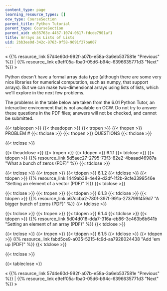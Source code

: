 ```yaml
---
content_type: page
learning_resource_types: []
ocw_type: CourseSection
parent_title: Python Tutorial
parent_type: CourseSection
parent_uid: eb35763e-4457-1074-0617-fdcde7901af1
title: Arrays as Lists of Lists
uid: 2bb3ee0d-342c-8763-0f58-9691f27ba007
---
```


« {{% resource_link 57d4e60d-992f-a07b-e58a-3a6eb537581e "Previous" %}} | {{% resource_link e9eff05a-fba0-05d6-b94c-6396635771d3 "Next" %}} »

Python doesn't have a formal array data type (although there are some very nice libraries for numerical computation, such as numpy, that support arrays). But we can make two-dimensional arrays using lists of lists, which we'll explore in the next few problems.

The problems in the table below are taken from the 6.01 Python Tutor, an interactive environment that is not available on OCW. Do not try to answer these questions in the PDF files; answers will not be checked, and cannot be submitted.

{{< tableopen >}}
{{< theadopen >}}
{{< tropen >}}
{{< thopen >}}
PROBLEM #
{{< thclose >}}
{{< thopen >}}
QUESTIONS
{{< thclose >}}

{{< trclose >}}

{{< theadclose >}}
{{< tropen >}}
{{< tdopen >}}
6.1.1
{{< tdclose >}}
{{< tdopen >}}
{{% resource_link 5d5aec27-2795-73f3-82e2-4baaad46987a "What a bunch of zeros (PDF)" %}}
{{< tdclose >}}

{{< trclose >}}
{{< tropen >}}
{{< tdopen >}}
6.1.2
{{< tdclose >}}
{{< tdopen >}}
{{% resource_link 1449ab38-4e49-d2df-1f2b-9cfe3399546e "Setting an element of a vector (PDF)" %}}
{{< tdclose >}}

{{< trclose >}}
{{< tropen >}}
{{< tdopen >}}
6.1.3
{{< tdclose >}}
{{< tdopen >}}
{{% resource_link a67ccba2-780f-397f-991a-273799f459d7 "A bigger bunch of zeros (PDF)" %}}
{{< tdclose >}}

{{< trclose >}}
{{< tropen >}}
{{< tdopen >}}
6.1.4
{{< tdclose >}}
{{< tdopen >}}
{{% resource_link 5d04d018-dda7-316a-eb86-3c463b6b641b "Setting an element of an array (PDF)" %}}
{{< tdclose >}}

{{< trclose >}}
{{< tropen >}}
{{< tdopen >}}
6.1.5
{{< tdclose >}}
{{< tdopen >}}
{{% resource_link fabd5ce9-a035-5215-fc9d-aa7928024438 "Add 'em up (PDF)" %}}
{{< tdclose >}}

{{< trclose >}}

{{< tableclose >}}

« {{% resource_link 57d4e60d-992f-a07b-e58a-3a6eb537581e "Previous" %}} | {{% resource_link e9eff05a-fba0-05d6-b94c-6396635771d3 "Next" %}} »